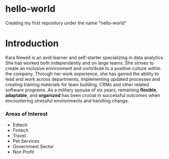# hello-world
Creating my first repository under the name "hello-world" 
# Introduction
Kara Newell is an avid learner and self-starter specializing in data analytics. She has worked both independently and on large teams. She strives to create an inclusive environment and contribute to a positive culture within the company. Through her work experience, she has gained the ability to lead and work across departments, implementing updated processes and creating training materials for team building, CRMs and other related software programs. As a military spouse of six years, remaining **flexible**, **adaptable**, and **organized** has been crucial in successful outcomes when encountering stressful environments and handling change.
### Areas of Interest
- Edtech
- Fintech
- Travel
- Pet Services
- Government Sector
- Non Profit
